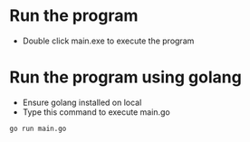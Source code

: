 # Run the program 

- Double click main.exe to execute the program

# Run the program using golang

- Ensure golang installed on local 
- Type this command to execute main.go

```bash
go run main.go
```
